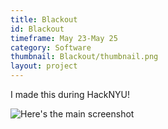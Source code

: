 ```yaml
---
title: Blackout
id: Blackout
timeframe: May 23-May 25
category: Software
thumbnail: Blackout/thumbnail.png
layout: project
---
```


I made this during HackNYU!


![Here's the main screenshot](http://{{site.url}}/res/img/ventures/Blackout/main.png)
